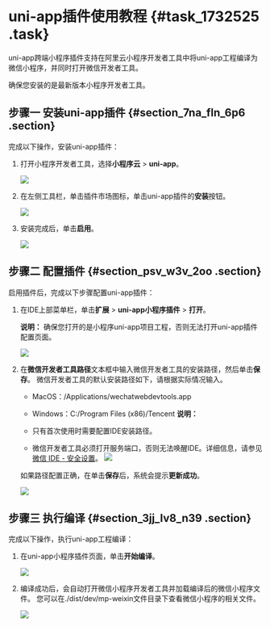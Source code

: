 # uni-app插件使用教程 {#task_1732525 .task}

uni-app跨端小程序插件支持在阿里云小程序开发者工具中将uni-app工程编译为微信小程序，并同时打开微信开发者工具。

确保您安装的是最新版本小程序开发者工具。

## 步骤一 安装uni-app插件 {#section_7na_fln_6p6 .section}

完成以下操作，安装uni-app插件：

1.  打开小程序开发者工具，选择**小程序云** \> **uni-app**。 

    ![](http://static-aliyun-doc.oss-cn-hangzhou.aliyuncs.com/assets/img/1372230/156644445255998_zh-CN.png)

2.  在左侧工具栏，单击插件市场图标，单击uni-app插件的**安装**按钮。 

    ![](http://static-aliyun-doc.oss-cn-hangzhou.aliyuncs.com/assets/img/1372230/156644445255991_zh-CN.png)

3.  安装完成后，单击**启用**。 

    ![](http://static-aliyun-doc.oss-cn-hangzhou.aliyuncs.com/assets/img/1372230/156644445555996_zh-CN.png)


## 步骤二 配置插件 {#section_psv_w3v_2oo .section}

启用插件后，完成以下步骤配置uni-app插件：

1.  在IDE上部菜单栏，单击**扩展** \> **uni-app小程序插件** \> **打开**。 

    **说明：** 确保您打开的是小程序uni-app项目工程，否则无法打开uni-app插件配置页面。

    ![](http://static-aliyun-doc.oss-cn-hangzhou.aliyuncs.com/assets/img/1372230/156644445556016_zh-CN.png)

2.  在**微信开发者工具路径**文本框中输入微信开发者工具的安装路径，然后单击**保存**。 微信开发者工具的默认安装路径如下，请根据实际情况输入。

    -   MacOS：/Applications/wechatwebdevtools.app
    -   Windows：C:/Program Files \(x86\)/Tencent
    **说明：** 

    -   只有首次使用时需要配置IDE安装路径。
    -   微信开发者工具必须打开服务端口，否则无法唤醒IDE。详细信息，请参见[微信 IDE - 安全设置](https://developers.weixin.qq.com/miniprogram/dev/devtools/settings.html#%E5%AE%89%E5%85%A8%E8%AE%BE%E7%BD%AE)。
    ![](http://static-aliyun-doc.oss-cn-hangzhou.aliyuncs.com/assets/img/1372230/156644445656003_zh-CN.png)

    如果路径配置正确，在单击**保存**后，系统会提示**更新成功**。

    ![](http://static-aliyun-doc.oss-cn-hangzhou.aliyuncs.com/assets/img/1372230/156644445756009_zh-CN.png)


## 步骤三 执行编译 {#section_3jj_lv8_n39 .section}

完成以下操作，执行uni-app工程编译：

1.  在uni-app小程序插件页面，单击**开始编译**。 

    ![](http://static-aliyun-doc.oss-cn-hangzhou.aliyuncs.com/assets/img/1372230/156644445756011_zh-CN.png)

2.  编译成功后，会自动打开微信小程序开发者工具并加载编译后的微信小程序文件。 您可以在./dist/dev/mp-weixin文件目录下查看微信小程序的相关文件。

    ![](http://static-aliyun-doc.oss-cn-hangzhou.aliyuncs.com/assets/img/1372230/156644445856014_zh-CN.png)


